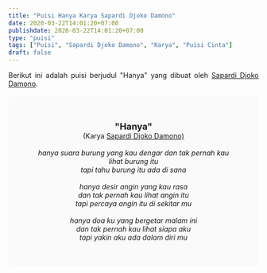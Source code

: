 ```yaml
---
title: "Puisi Hanya Karya Sapardi Djoko Damono"
date: 2020-03-22T14:01:20+07:00
publishdate: 2020-03-22T14:01:20+07:00
type: "puisi"
tags: ["Puisi", "Sapardi Djoko Damono", "Karya", "Puisi Cinta"]
draft: false
---
```


<div dir="ltr" style="text-align: left;" trbidi="on"><div style="text-align: justify;">Berikut ini adalah puisi berjudul "Hanya" yang dibuat oleh <a href="https://ensiklopedia.kemdikbud.go.id/sastra/artikel/Sapardi_Djoko_Damono" target="_blank">Sapardi Djoko Damono</a>. </div><br /><div style="background: #FAFAFA; font-size: 14px; height: auto; margin: 0 auto; padding: 50px; text-align: center; width: auto;"><span style="font-size: 18px;"><b>"Hanya"</b></span><br />(Karya <a href="https://www.sekata.web.id/tags/sapardi-djoko-damono" target="_blank">Sapardi Djoko Damono)</a> <br /><br /><i> hanya suara burung yang kau dengar
dan tak pernah kau lihat burung itu<br />
tapi tahu burung itu ada di sana<br />
<br />
hanya desir angin yang kau rasa<br />
dan tak pernah kau lihat angin itu<br />
tapi percaya angin itu di sekitar mu<br />
<br />
hanya doa ku yang bergetar malam ini<br />
dan tak pernah kau lihat siapa aku<br />
tapi yakin aku ada dalam diri mu</i> </div></div>
